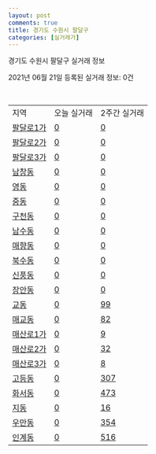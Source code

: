 ```yaml
---
layout: post
comments: true
title: 경기도 수원시 팔달구
categories: [실거래가]
---
```


경기도 수원시 팔달구 실거래 정보

2021년 06월 21일 등록된 실거래 정보: 0건

<script type="text/javascript">
  google.charts.load('current', {'packages':['corechart']});
  google.charts.setOnLoadCallback(drawChart);

  function drawChart() {
    var data = google.visualization.arrayToDataTable([['거래일', '매매', '전월세', '전매'], ['2021-02', 174, 271, 62], ['2021-03', 172, 279, 39], ['2021-04', 107, 289, 30], ['2021-05', 170, 191, 40], ['2021-06', 17, 52, 3]]);

    var options = {
      title: '최근 유형별 거래량 추이',
      legend: { position: 'bottom' }
    };

    var chart = new google.visualization.LineChart(document.getElementById('columnchart_material'));
    chart.draw(data, (options));
  }
</script>

<div id="columnchart_material" style="width: 450px; margin-left: -35px"></div>
<br>
<table class="sortable">
  <tr>
    <td>지역</td>
    <td>오늘 실거래</td>
    <td>2주간 실거래</td>
  </tr>

  
  <tr class="item">
    <td><a href="4111512000.html">팔달로1가</a></td>
    <td><a href="4111512000.html">0</a></td>
    <td><a href="4111512000.html">0</a></td>
  </tr>
    

  <tr class="item">
    <td><a href="4111512100.html">팔달로2가</a></td>
    <td><a href="4111512100.html">0</a></td>
    <td><a href="4111512100.html">0</a></td>
  </tr>
    

  <tr class="item">
    <td><a href="4111512200.html">팔달로3가</a></td>
    <td><a href="4111512200.html">0</a></td>
    <td><a href="4111512200.html">0</a></td>
  </tr>
    

  <tr class="item">
    <td><a href="4111512300.html">남창동</a></td>
    <td><a href="4111512300.html">0</a></td>
    <td><a href="4111512300.html">0</a></td>
  </tr>
    

  <tr class="item">
    <td><a href="4111512400.html">영동</a></td>
    <td><a href="4111512400.html">0</a></td>
    <td><a href="4111512400.html">0</a></td>
  </tr>
    

  <tr class="item">
    <td><a href="4111512500.html">중동</a></td>
    <td><a href="4111512500.html">0</a></td>
    <td><a href="4111512500.html">0</a></td>
  </tr>
    

  <tr class="item">
    <td><a href="4111512600.html">구천동</a></td>
    <td><a href="4111512600.html">0</a></td>
    <td><a href="4111512600.html">0</a></td>
  </tr>
    

  <tr class="item">
    <td><a href="4111512700.html">남수동</a></td>
    <td><a href="4111512700.html">0</a></td>
    <td><a href="4111512700.html">0</a></td>
  </tr>
    

  <tr class="item">
    <td><a href="4111512800.html">매향동</a></td>
    <td><a href="4111512800.html">0</a></td>
    <td><a href="4111512800.html">0</a></td>
  </tr>
    

  <tr class="item">
    <td><a href="4111512900.html">북수동</a></td>
    <td><a href="4111512900.html">0</a></td>
    <td><a href="4111512900.html">0</a></td>
  </tr>
    

  <tr class="item">
    <td><a href="4111513000.html">신풍동</a></td>
    <td><a href="4111513000.html">0</a></td>
    <td><a href="4111513000.html">0</a></td>
  </tr>
    

  <tr class="item">
    <td><a href="4111513100.html">장안동</a></td>
    <td><a href="4111513100.html">0</a></td>
    <td><a href="4111513100.html">0</a></td>
  </tr>
    

  <tr class="item">
    <td><a href="4111513200.html">교동</a></td>
    <td><a href="4111513200.html">0</a></td>
    <td><a href="4111513200.html">99</a></td>
  </tr>
    

  <tr class="item">
    <td><a href="4111513300.html">매교동</a></td>
    <td><a href="4111513300.html">0</a></td>
    <td><a href="4111513300.html">82</a></td>
  </tr>
    

  <tr class="item">
    <td><a href="4111513400.html">매산로1가</a></td>
    <td><a href="4111513400.html">0</a></td>
    <td><a href="4111513400.html">9</a></td>
  </tr>
    

  <tr class="item">
    <td><a href="4111513500.html">매산로2가</a></td>
    <td><a href="4111513500.html">0</a></td>
    <td><a href="4111513500.html">32</a></td>
  </tr>
    

  <tr class="item">
    <td><a href="4111513600.html">매산로3가</a></td>
    <td><a href="4111513600.html">0</a></td>
    <td><a href="4111513600.html">8</a></td>
  </tr>
    

  <tr class="item">
    <td><a href="4111513700.html">고등동</a></td>
    <td><a href="4111513700.html">0</a></td>
    <td><a href="4111513700.html">307</a></td>
  </tr>
    

  <tr class="item">
    <td><a href="4111513800.html">화서동</a></td>
    <td><a href="4111513800.html">0</a></td>
    <td><a href="4111513800.html">473</a></td>
  </tr>
    

  <tr class="item">
    <td><a href="4111513900.html">지동</a></td>
    <td><a href="4111513900.html">0</a></td>
    <td><a href="4111513900.html">16</a></td>
  </tr>
    

  <tr class="item">
    <td><a href="4111514000.html">우만동</a></td>
    <td><a href="4111514000.html">0</a></td>
    <td><a href="4111514000.html">354</a></td>
  </tr>
    

  <tr class="item">
    <td><a href="4111514100.html">인계동</a></td>
    <td><a href="4111514100.html">0</a></td>
    <td><a href="4111514100.html">516</a></td>
  </tr>
    


</table>


    